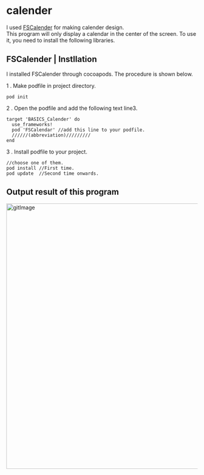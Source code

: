 # calender
I used [FSCalender](https://github.com/WenchaoD/FSCalendar) for making calender design.  
This program will only display a calendar in the center of the screen. To use it, you need to install the following libraries.

## FSCalender | Instllation
I installed FSCalender through cocoapods. The procedure is shown below.  

1 . Make podfile in project directory.
```
pod init 
```

2 . Open the podfile and add the following text line3.
```
target 'BASICS_Calender' do
  use_frameworks!
  pod 'FSCalendar' //add this line to your podfile.
  //////(abbreviation)/////////
end
```

3 . Install podfile to your project.
```
//choose one of them.
pod install //First time.
pod update  //Second time onwards.
```

## Output result of this program
<img width="700" alt="gitImage" src="https://user-images.githubusercontent.com/27540739/114520730-b0249f80-9c7c-11eb-950c-5f7336205d99.png">
